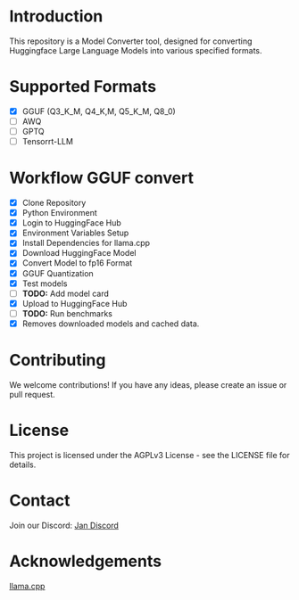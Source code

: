 # Introduction
This repository is a Model Converter tool, designed for converting Huggingface Large Language Models into various specified formats.

# Supported Formats
- [x] GGUF (Q3_K_M, Q4_K,M, Q5_K_M, Q8_0)
- [ ] AWQ
- [ ] GPTQ
- [ ] Tensorrt-LLM

# Workflow GGUF convert

- [x] Clone Repository
- [x] Python Environment
- [x] Login to HuggingFace Hub
- [x] Environment Variables Setup
- [x] Install Dependencies for llama.cpp
- [x] Download HuggingFace Model
- [x] Convert Model to fp16 Format
- [x] GGUF Quantization
- [x] Test models
- [ ] **TODO:** Add model card
- [x] Upload to HuggingFace Hub
- [ ] **TODO:** Run benchmarks
- [x] Removes downloaded models and cached data.

# Contributing

We welcome contributions! If you have any ideas, please create an issue or pull request.

# License

This project is licensed under the AGPLv3 License - see the LICENSE file for details.

# Contact

Join our Discord: [Jan Discord](https://discord.gg/7EcEz7MrvA)

# Acknowledgements
[llama.cpp](https://github.com/ggerganov/llama.cpp)
